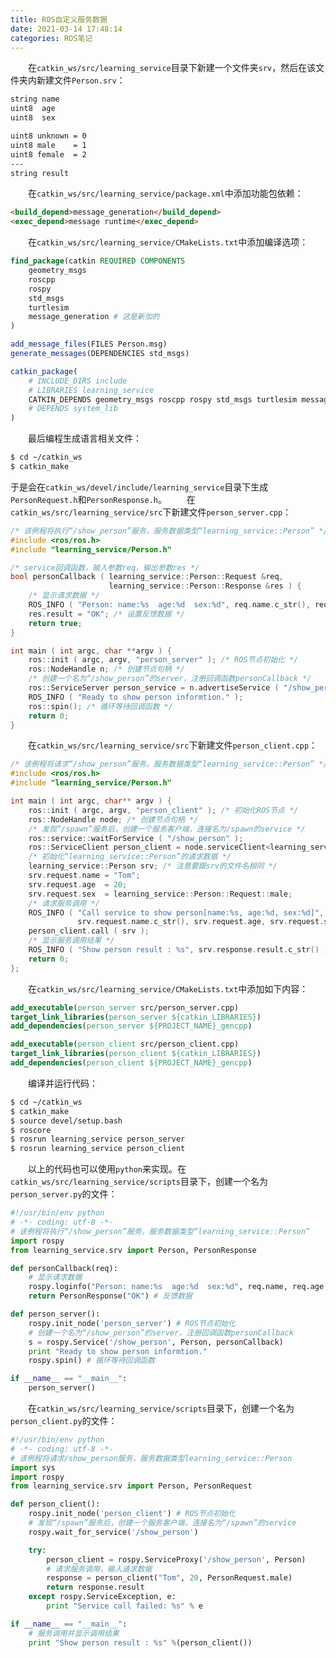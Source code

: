 ```yaml
---
title: ROS自定义服务数据
date: 2021-03-14 17:48:14
categories: ROS笔记
---
```

&emsp;&emsp;在`catkin_ws/src/learning_service`目录下新建一个文件夹`srv`，然后在该文件夹内新建文件`Person.srv`：<!--more-->

``` bash
string name
uint8  age
uint8  sex

uint8 unknown = 0
uint8 male    = 1
uint8 female  = 2
---
string result
```

&emsp;&emsp;在`catkin_ws/src/learning_service/package.xml`中添加功能包依赖：

``` html
<build_depend>message_generation</build_depend>
<exec_depend>message runtime</exec_depend>
```

&emsp;&emsp;在`catkin_ws/src/learning_service/CMakeLists.txt`中添加编译选项：

``` cmake
find_package(catkin REQUIRED COMPONENTS
    geometry_msgs
    roscpp
    rospy
    std_msgs
    turtlesim
    message_generation # 这是新加的
)

add_message_files(FILES Person.msg)
generate_messages(DEPENDENCIES std_msgs)

catkin_package(
    # INCLUDE_DIRS include
    # LIBRARIES learning_service
    CATKIN_DEPENDS geometry_msgs roscpp rospy std_msgs turtlesim message_runtime
    # DEPENDS system_lib
)
```

&emsp;&emsp;最后编程生成语言相关文件：

``` bash
$ cd ~/catkin_ws
$ catkin_make
```

于是会在`catkin_ws/devel/include/learning_service`目录下生成`PersonRequest.h`和`PersonResponse.h`。
&emsp;&emsp;在`catkin_ws/src/learning_service/src`下新建文件`person_server.cpp`：

``` cpp
/* 该例程将执行“/show_person”服务，服务数据类型“learning_service::Person” */
#include <ros/ros.h>
#include "learning_service/Person.h"

/* service回调函数，输入参数req，输出参数res */
bool personCallback ( learning_service::Person::Request &req,
                      learning_service::Person::Response &res ) {
    /* 显示请求数据 */
    ROS_INFO ( "Person: name:%s  age:%d  sex:%d", req.name.c_str(), req.age, req.sex );
    res.result = "OK"; /* 设置反馈数据 */
    return true;
}

int main ( int argc, char **argv ) {
    ros::init ( argc, argv, "person_server" ); /* ROS节点初始化 */
    ros::NodeHandle n; /* 创建节点句柄 */
    /* 创建一个名为“/show_person”的server，注册回调函数personCallback */
    ros::ServiceServer person_service = n.advertiseService ( "/show_person", personCallback );
    ROS_INFO ( "Ready to show person informtion." );
    ros::spin(); /* 循环等待回调函数 */
    return 0;
}
```

&emsp;&emsp;在`catkin_ws/src/learning_service/src`下新建文件`person_client.cpp`：

``` cpp
/* 该例程将请求“/show_person”服务，服务数据类型“learning_service::Person” */
#include <ros/ros.h>
#include "learning_service/Person.h"

int main ( int argc, char** argv ) {
    ros::init ( argc, argv, "person_client" ); /* 初始化ROS节点 */
    ros::NodeHandle node; /* 创建节点句柄 */
    /* 发现“/spawn”服务后，创建一个服务客户端，连接名为/spawn的service */
    ros::service::waitForService ( "/show_person" );
    ros::ServiceClient person_client = node.serviceClient<learning_service::Person> ( "/show_person" );
    /* 初始化“learning_service::Person”的请求数据 */
    learning_service::Person srv; /* 注意要跟srv的文件名相同 */
    srv.request.name = "Tom";
    srv.request.age  = 20;
    srv.request.sex  = learning_service::Person::Request::male;
    /* 请求服务调用 */
    ROS_INFO ( "Call service to show person[name:%s, age:%d, sex:%d]",
               srv.request.name.c_str(), srv.request.age, srv.request.sex );
    person_client.call ( srv );
    /* 显示服务调用结果 */
    ROS_INFO ( "Show person result : %s", srv.response.result.c_str() );
    return 0;
};
```

&emsp;&emsp;在`catkin_ws/src/learning_service/CMakeLists.txt`中添加如下内容：

``` cmake
add_executable(person_server src/person_server.cpp)
target_link_libraries(person_server ${catkin_LIBRARIES})
add_dependencies(person_server ${PROJECT_NAME}_gencpp)

add_executable(person_client src/person_client.cpp)
target_link_libraries(person_client ${catkin_LIBRARIES})
add_dependencies(person_client ${PROJECT_NAME}_gencpp)
```

&emsp;&emsp;编译并运行代码：

``` bash
$ cd ~/catkin_ws
$ catkin_make
$ source devel/setup.bash
$ roscore
$ rosrun learning_service person_server
$ rosrun learning_service person_client
```

&emsp;&emsp;以上的代码也可以使用`python`来实现。在`catkin_ws/src/learning_service/scripts`目录下，创建一个名为`person_server.py`的文件：

``` python
#!/usr/bin/env python
# -*- coding: utf-8 -*-
# 该例程将执行“/show_person”服务，服务数据类型“learning_service::Person”
import rospy
from learning_service.srv import Person, PersonResponse

def personCallback(req):
    # 显示请求数据
    rospy.loginfo("Person: name:%s  age:%d  sex:%d", req.name, req.age, req.sex)
    return PersonResponse("OK") # 反馈数据

def person_server():
    rospy.init_node('person_server') # ROS节点初始化
    # 创建一个名为“/show_person”的server，注册回调函数personCallback
    s = rospy.Service('/show_person', Person, personCallback)
    print "Ready to show person informtion."
    rospy.spin() # 循环等待回调函数

if __name__ == "__main__":
    person_server()
```

&emsp;&emsp;在`catkin_ws/src/learning_service/scripts`目录下，创建一个名为`person_client.py`的文件：

``` python
#!/usr/bin/env python
# -*- coding: utf-8 -*-
# 该例程将请求/show_person服务，服务数据类型learning_service::Person
import sys
import rospy
from learning_service.srv import Person, PersonRequest

def person_client():
    rospy.init_node('person_client') # ROS节点初始化
    # 发现“/spawn”服务后，创建一个服务客户端，连接名为“/spawn”的service
    rospy.wait_for_service('/show_person')

    try:
        person_client = rospy.ServiceProxy('/show_person', Person)
        # 请求服务调用，输入请求数据
        response = person_client("Tom", 20, PersonRequest.male)
        return response.result
    except rospy.ServiceException, e:
        print "Service call failed: %s" % e

if __name__ == "__main__":
    # 服务调用并显示调用结果
    print "Show person result : %s" %(person_client())
```